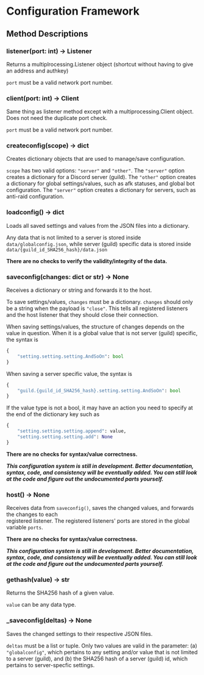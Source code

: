 # Configuration Framework
## Method Descriptions


### listener(port: int) -> Listener
Returns a multiplrocessing.Listener object (shortcut without 
having to give an address and authkey)

`port` must be a valid network port number.


### client(port: int) -> Client
Same thing as listener method except with a multiprocessing.Client
object. Does not need the duplicate port check.

`port` must be a valid network port number.


### createconfig(scope) -> dict
Creates dictionary objects that are used to manage/save configuration.

`scope` has two valid options: `"server"` and `"other"`. The `"server"`
option creates a dictionary for a Discord server (guild).
The `"other"` option creates a dictionary for global settings/values, such as
afk statuses, and global bot configuration. The `"server"` option creates a
dictionary for servers, such as anti-raid configuration.


### loadconfig() -> dict
Loads all saved settings and values from the JSON files into a dictionary.

Any data that is not limited to a server is stored inside 
`data/globalconfig.json`, while server (guild) specific data is stored inside
`data/{guild_id_SHA256_hash}/data.json`

**There are no checks to verify the validity/integrity of the data.**


### saveconfig(changes: dict or str) -> None
Receives a dictionary or string and forwards it to the host.

To save settings/values, `changes` must be a dictionary.
`changes` should only be a string when the payload is `"close"`.
This tells all registered listeners and the host listener that
they should close their connection.

When saving settings/values, the structure of changes depends on the value
in question. When it is a global value that is not server (guild) specific,
the syntax is 
```python
{
    "setting.setting.setting.AndSoOn": bool
}
```
When saving a server specific value, the syntax is
```python
{
    "guild.{guild_id_SHA256_hash}.setting.setting.AndSoOn": bool
}
```
If the value type is not a bool, it may have an action you need to specify at
the end of the dictionary key such as
```python
{
    "setting.setting.setting.append": value,
    "setting.setting.setting.add": None
}
```
**There are no checks for syntax/value correctness.**

***This configuration system is still in development. Better documentation, syntax, code, and consistency
will be eventually added. You can still look at the code and figure out the undocumented
parts yourself.***


### host() -> None
Receives data from `saveconfig()`, saves the changed values, and forwards the changes to each\
registered listener. The registered listeners' ports are stored in the global variable `ports`.

**There are no checks for syntax/value correctness.**

***This configuration system is still in development. Better documentation, syntax, code, and consistency
will be eventually added. You can still look at the code and figure out the undocumented
parts yourself.***


### gethash(value) -> str
Returns the SHA256 hash of a given value.

`value` can be any data type.


### _saveconfig(deltas) -> None
Saves the changed settings to their respective JSON files.

`deltas` must be a list or tuple. Only two values are valid in the parameter:
(a) `"globalconfig"`, which pertains to any setting and/or value that is not limited to a server (guild),
and (b) the SHA256 hash of a server (guild) id, which pertains to server-specfic settings.
